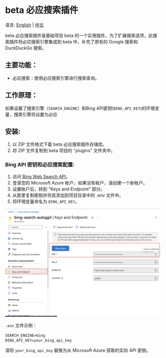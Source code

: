 # beta 必应搜索插件

语言: [English](https://github.com/coozila/beta-plugins/tree/master/src/beta_plugins/bing_search/README.md) | [中文](https://github.com/coozila/beta-plugins/tree/master/src/beta_plugins/bing_search/README.zh.md)

beta 必应搜索插件是基础项目 beta 的一个实用插件。为了扩展搜索选项，此搜索插件将必应搜索引擎集成到 beta 中，补充了原有的 Google 搜索和 DuckDuckGo 搜索。

## 主要功能：
- 必应搜索：使用必应搜索引擎进行搜索查询。

## 工作原理：
如果设置了搜索引擎（`SEARCH_ENGINE`）和Bing API密钥(`BING_API_KEY`)的环境变量，搜索引擎将设置为必应

## 安装:
1. 以 ZIP 文件格式下载 beta 必应搜索插件存储库。
2. 将 ZIP 文件复制到 beta 项目的 "plugins" 文件夹中。

### Bing API 密钥和必应搜索配置:
1. 访问 [Bing Web Search API](https://www.microsoft.com/en-us/bing/apis/bing-web-search-api)。
2. 登录您的 Microsoft Azure 帐户，如果没有帐户，请创建一个新帐户。
3. 设置帐户后，转到 "Keys and Endpoint" 部分。
4. 从那里复制密钥并将其添加到项目目录中的 .env 文件中。
5. 将环境变量命名为 `BING_API_KEY`。

![Azure Key](./screenshots/azure_api.png)

`.env` 文件示例：
```
SEARCH_ENGINE=bing
BING_API_KEY=your_bing_api_key
```

请将 `your_bing_api_key` 替换为从 Microsoft Azure 获取的实际 API 密钥。
